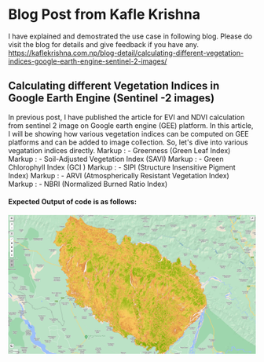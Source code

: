 # Blog Post from Kafle Krishna

I have explained and demostrated the use case in following blog. Please do visit the blog for details and give feedback if you have any. https://kaflekrishna.com.np/blog-detail/calculating-different-vegetation-indices-google-earth-engine-sentinel-2-images/

## Calculating different Vegetation Indices in Google Earth Engine (Sentinel -2 images)
In previous post, I have published the article for EVI and NDVI calculation from sentinel 2 image on Google earth engine (GEE) platform. In this article, I will be showing how various vegetation indices can be computed on GEE platforms and can be added to image collection. So, let's dive into various vegatation indices directly. 
Markup :     - Greenness (Green Leaf Index)
Markup :     - Soil-Adjusted Vegetation Index (SAVI)
Markup :     - Green Chlorophyll Index (GCI )
Markup :     - SIPI (Structure Insensitive Pigment Index)
Markup :     - ARVI (Atmospherically Resistant Vegetation Index)
Markup :     - NBRI (Normalized Burned Ratio Index)

#### Expected Output of code is as follows:
<img src="indices_cover.png" align='center'>